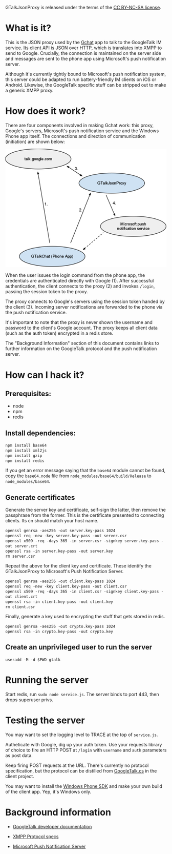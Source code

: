 GTalkJsonProxy is released under the terms of the [CC BY-NC-SA license][1].

# What is it?

This is the JSON proxy used by the [Gchat][2] app to talk to the GoogleTalk IM
service. Its client API is JSON over HTTP, which is translates into XMPP to
send to Google. Crucially, the connection is maintained on the server side and
messages are sent to the phone app using Microsoft's push notification server.

Although it's currently tightly bound to Microsoft's push notification system,
this server could be adapted to run battery-friendly IM clients on iOS or
Android. Likewise, the GoogleTalk specific stuff can be stripped out to make a
generic XMPP proxy.

# How does it work?

There are four components involved in making Gchat work: this proxy, Google's
servers, Microsoft's push notification service and the Windows Phone app
itself. The connections and direction of communication (initiation) are shown
below:

![Network components](./docs/GTalkChat.Communication.png)

When the user issues the login command from the phone app, the credentials are
authenticated directly with Google (1). After successful authentication, the
client connects to the proxy (2) and invokes `/login`, passing the session
token to the proxy. 

The proxy connects to Google's servers using the session token handed by the
client (3). Incoming server notifications are forwarded to the phone via the
push notification service.

It's important to note that the proxy is never shown the username and password
to the client's Google account. The proxy keeps all client data (such as the
auth token) encrypted in a redis store.

The "Background Information" section of this document contains links to further
information on the GoogleTalk protocol and the push notification server.

# How can I hack it?

## Prerequisites:

* node
* npm
* redis

## Install dependencies:

    npm install base64
    npm install xml2js
    npm install gzip
    npm install redis

If you get an error message saying that the `base64` module cannot be found,
copy the `base64.node` file from `node_modules/base64/build/Release` to
`node_modules/base64`.

## Generate certificates

Generate the server key and certificate, self-sign the latter, then remove the
passphrase from the former. This is the certificate presented to connecting
clients. Its cn should match your host name.

    openssl genrsa -aes256 -out server.key-pass 1024
    openssl req -new -key server.key-pass -out server.csr
    openssl x509 -req -days 365 -in server.csr -signkey server.key-pass -out server.crt
    openssl rsa -in server.key-pass -out server.key
    rm server.csr 

Repeat the above for the client key and certificate. These identify the
GTalkJsonProxy to Microsoft's Push Notification Server. 

    openssl genrsa -aes256 -out client.key-pass 1024
    openssl req -new -key client.key-pass -out client.csr
    openssl x509 -req -days 365 -in client.csr -signkey client.key-pass -out client.crt
    openssl rsa -in client.key-pass -out client.key
    rm client.csr 

Finally, generate a key used to encrypting the stuff that gets stored in redis.

    openssl genrsa -aes256 -out crypto.key-pass 1024
    openssl rsa -in crypto.key-pass -out crypto.key

## Create an unprivileged user to run the server

    useradd -M -d $PWD gtalk

# Running the server

Start redis, run `sudo node service.js`. The server binds to port 443, then
drops superuser privs.

# Testing the server

You may want to set the logging level to TRACE at the top of `service.js`.

Autheticate with Google, dig up your auth token. Use your requests library of
choice to fire an HTTP POST at `/login` with `username` and `auth` parameters
as post data.

Keep firing POST requests at the URL. There's currently no protocol
specification, but the protocol can be distilled from [GoogleTalk.cs][3] in the
client project.

You may want to install the [Windows Phone SDK][7] and make your own build of
the client app. Yep, it's Windows only.

# Background information

* [GoogleTalk developer documentation][4]
* [XMPP Protocol specs][5]
* [Microsoft Push Notification Server][6]

  [1]: http://creativecommons.org/licenses/by-nc-sa/3.0/
  [2]: https://github.com/lhchavez/gtalkchat/
  [3]: https://github.com/lhchavez/gtalkchat/blob/master/Gchat/Protocol/GoogleTalk.cs
  [4]: http://code.google.com/apis/talk/talk_developers_home.html
  [5]: http://xmpp.org/xmpp-protocols/rfcs/
  [6]: http://msdn.microsoft.com/en-us/library/hh202945%28v=VS.92%29.aspx
  [7]: http://www.microsoft.com/visualstudio/en-us/products/2010-editions/windows-phone-developer-tools

